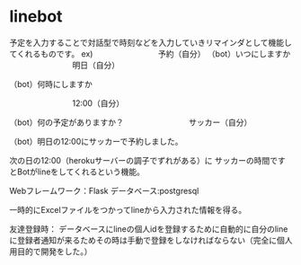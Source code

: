 # linebot
予定を入力することで対話型で時刻などを入力していきリマインダとして機能してくれるものです。
ex)
　　　　　　　　予約（自分）
   （bot）いつにしますか
　　　　　　　　明日（自分）

   （bot）何時にしますか
   
　　　　　　　　12:00（自分）

   （bot）何の予定がありますか？
　　　　　　　　サッカー（自分）
    
   （bot）明日の12:00にサッカーで予約しました。
   
   次の日の12:00（herokuサーバーの調子でずれがある）に  サッカーの時間ですとBotがlineをしてくれるという機能。
  
  Webフレームワーク：Flask
  データベース:postgresql
  
  一時的にExcelファイルをつかってlineから入力された情報を得る。

友達登録時：
データベースにlineの個人idを登録するために自動的に自分のlineに登録者通知が来るためその時は手動で登録をしなければならない（完全に個人用目的で開発をした。）

